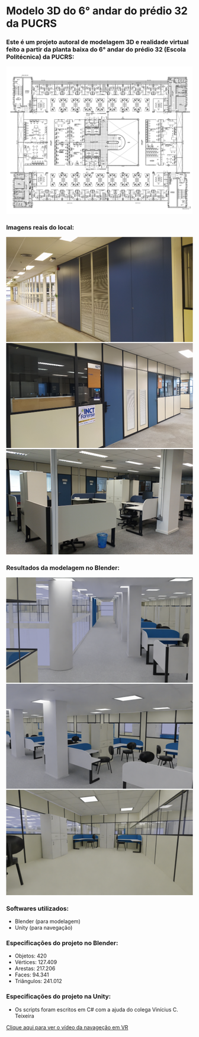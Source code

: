 # Modelo 3D do 6° andar do prédio 32 da PUCRS

<h3>Este é um projeto autoral de modelagem 3D e realidade virtual feito a partir da planta baixa do 6° andar do prédio 32 (Escola Politécnica) da PUCRS:</h3>

![My Image](Imagens/planta.jpg)

<h3>Imagens reais do local:</h3>

![My Image](Imagens/fotoReal.jpg)
![My Image](Imagens/fotoReal2.jpg)
![My Image](Imagens/fotoReal3.jpg)

<h3>Resultados da modelagem no Blender:</h3>

![My Image](Imagens/sextoRenderizado.png)
![My Image](Imagens/sextoRenderizado1.png)
![My Image](Imagens/sextoRenderizado2.png)

<h3>Softwares utilizados:</h3>

- Blender (para modelagem)
- Unity (para navegação)

<h3>Especificações do projeto no Blender:</h3>

- Objetos: 420
- Vértices: 127.409
- Arestas: 217.206
- Faces: 94.341
- Triângulos: 241.012

<h3>Especificações do projeto na Unity:</h3>

- Os scripts foram escritos em C# com a ajuda do colega Vinícius C. Teixeira


<a href="https://www.youtube.com/watch?v=9UrBAzpAPdE">Clique aqui para ver o vídeo da navageção em VR</a>

